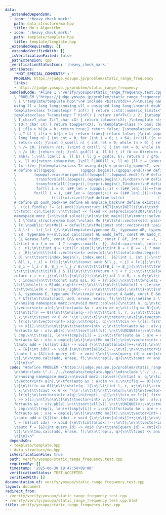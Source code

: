 ```yaml
---
data:
  _extendedDependsOn:
  - icon: ':heavy_check_mark:'
    path: data_structure/mo.hpp
    title: Mo's Algorithm
  - icon: ':heavy_check_mark:'
    path: template/template.hpp
    title: template/template.hpp
  _extendedRequiredBy: []
  _extendedVerifiedWith: []
  _isVerificationFailed: false
  _pathExtension: cpp
  _verificationStatusIcon: ':heavy_check_mark:'
  attributes:
    '*NOT_SPECIAL_COMMENTS*': ''
    PROBLEM: https://judge.yosupo.jp/problem/static_range_frequency
    links:
    - https://judge.yosupo.jp/problem/static_range_frequency
  bundledCode: "#line 1 \"verify/yosupo/static_range_frequency.test.cpp\"\n#define\
    \ PROBLEM \"https://judge.yosupo.jp/problem/static_range_frequency\"\n\n#line\
    \ 1 \"template/template.hpp\"\n# include <bits/stdc++.h>\nusing namespace std;\n\
    using ll = long long;\nusing ull = unsigned long long;\nconst double pi = acos(-1);\n\
    template<class T>constexpr T inf() { return ::std::numeric_limits<T>::max(); }\n\
    template<class T>constexpr T hinf() { return inf<T>() / 2; }\ntemplate <typename\
    \ T_char>T_char TL(T_char cX) { return tolower(cX); }\ntemplate <typename T_char>T_char\
    \ TU(T_char cX) { return toupper(cX); }\ntemplate<class T> bool chmin(T& a,T b)\
    \ { if(a > b){a = b; return true;} return false; }\ntemplate<class T> bool chmax(T&\
    \ a,T b) { if(a < b){a = b; return true;} return false; }\nint popcnt(unsigned\
    \ long long n) { int cnt = 0; for (int i = 0; i < 64; i++)if ((n >> i) & 1)cnt++;\
    \ return cnt; }\nint d_sum(ll n) { int ret = 0; while (n > 0) { ret += n % 10;\
    \ n /= 10; }return ret; }\nint d_cnt(ll n) { int ret = 0; while (n > 0) { ret++;\
    \ n /= 10; }return ret; }\nll gcd(ll a, ll b) { if (b == 0)return a; return gcd(b,\
    \ a%b); };\nll lcm(ll a, ll b) { ll g = gcd(a, b); return a / g*b; };\nll MOD(ll\
    \ x, ll m){return (x%m+m)%m; }\nll FLOOR(ll x, ll m) {ll r = (x%m+m)%m; return\
    \ (x-r)/m; }\ntemplate<class T> using dijk = priority_queue<T, vector<T>, greater<T>>;\n\
    # define all(qpqpq)           (qpqpq).begin(),(qpqpq).end()\n# define UNIQUE(wpwpw)\
    \        (wpwpw).erase(unique(all((wpwpw))),(wpwpw).end())\n# define LOWER(epepe)\
    \         transform(all((epepe)),(epepe).begin(),TL<char>)\n# define UPPER(rprpr)\
    \         transform(all((rprpr)),(rprpr).begin(),TU<char>)\n# define rep(i,upupu)\
    \         for(ll i = 0, i##_len = (upupu);(i) < (i##_len);(i)++)\n# define reps(i,opopo)\
    \        for(ll i = 1, i##_len = (opopo);(i) <= (i##_len);(i)++)\n# define len(x)\
    \                ((ll)(x).size())\n# define bit(n)               (1LL << (n))\n\
    # define pb push_back\n# define eb emplace_back\n# define exists(c, e)       \
    \  ((c).find(e) != (c).end())\n\nstruct INIT{\n\tINIT(){\n\t\tstd::ios::sync_with_stdio(false);\n\
    \t\tstd::cin.tie(0);\n\t\tcout << fixed << setprecision(20);\n\t}\n}INIT;\n\n\
    namespace mmrz {\n\tvoid solve();\n}\n\nint main(){\n\tmmrz::solve();\n}\n#line\
    \ 1 \"data_structure/mo.hpp\"\nclass Mo {\n\tstd::vector<std::pair<int, int>>\
    \ lr;\npublic:\n\tMo() = default;\n\tMo(const std::vector<std::pair<int, int>>\
    \ &_lr) : lr(_lr) {}\n\n\ttemplate<typename AL, typename AR, typename EL, typename\
    \ ER, typename F>\n\tvoid calc(const AL &add_left, const AR &add_right, const\
    \ EL &erase_left, const ER& erase_right, const F &f, int _n = -1, int _B = -1){\n\
    \t\tint n = (_n == -1 ? ranges::max(lr, {}, &std::pair<int, int>::second).second\
    \ : _n);\n\t\tint q = (int)lr.size();\n\t\tint B = (_B == -1 ? max(1, n/int(sqrt(q)))\
    \ : _B);\n\n\t\tstd::vector<int> index(q);\n\t\tiota(index.begin(), index.end(),\
    \ 0);\n\t\tsort(index.begin(), index.end(), [&](int i, int j){\n\t\t\tconst auto\
    \ &[l_i, r_i] = lr[i];\n\t\t\tconst auto &[l_j, r_j] = lr[j];\n\t\t\tconst int\
    \ B_i = l_i / B, B_j = l_j / B;\n\t\t\tif(B_i != B_j){\n\t\t\t\treturn B_i < B_j;\n\
    \t\t\t}\n\t\t\tif(B_i & 1){\n\t\t\t\treturn r_j < r_i;\n\t\t\t}else{\n\t\t\t\t\
    return r_i < r_j;\n\t\t\t}\n\t\t});\n\n\t\tint l = 0, r = 0;\n\t\tfor(int idx\
    \ : index){\n\t\t\tconst auto &[L, R] = lr[idx];\n\n\t\t\twhile(L < l)add_left(--l);\n\
    \t\t\twhile(r < R)add_right(r++);\n\t\t\t\n\t\t\twhile(l < L)erase_left(l++);\n\
    \t\t\twhile(R < r)erase_right(--r);\n\n\t\t\tf(idx);\n\t\t}\n\t}\n\n\ttemplate<typename\
    \ A, typename E, typename F>\n\tvoid calc(const A &add, const E &erase, const\
    \ F &f){\n\t\tcalc(add, add, erase, erase, f);\n\t}\n};\n#line 5 \"verify/yosupo/static_range_frequency.test.cpp\"\
    \n\nusing namespace mmrz;\n\nvoid mmrz::solve(){\n\tint n, q;\n\tcin >> n >> q;\n\
    \tvector<int> a(n);\n\tfor(auto &x : a)cin >> x;\n\tif(q == 0){\n\t\treturn;\n\
    \t}\n\tif(n == 0){\n\t\twhile(q--){\n\t\t\tint l, r, x;\n\t\t\tcin >> l >> r >>\
    \ x;\n\t\t\tcout << 0 << '\\n';\n\t\t}\n\t\treturn;\n\t}\n\tvector<pair<int, int>>\
    \ lr(q);\n\tvector<int> x(q);\n\trep(i, q){\n\t\tcin >> lr[i].first >> lr[i].second\
    \ >> x[i];\n\t}\n\n\t{\n\t\tvector<int> v;\n\t\tfor(auto &e : a)v.pb(e);\n\t\t\
    for(auto &e : x)v.pb(e);\n\t\tsort(all(v));\n\t\tUNIQUE(v);\n\t\tmap<int, int>\
    \ cmp;\n\t\trep(i, len(v))cmp[v[i]] = i;\n\t\tfor(auto &e : a)e = cmp[e];\n\t\t\
    for(auto &e : x)e = cmp[e];\n\t}\n\n\tMo mo(lr);\n\n\tvector<int> cnt(n+q);\n\n\
    \tauto add = [&](int idx) -> void {\n\t\tcnt[a[idx]]++;\n\t};\n\n\tauto erase\
    \ = [&](int idx) -> void {\n\t\tcnt[a[idx]]--;\n\t};\n\n\tvector<int> ans(q);\n\
    \tauto f = [&](int query_id) -> void {\n\t\tans[query_id] = cnt[x[query_id]];\n\
    \t};\n\n\tmo.calc(add, erase, f);\n\n\trep(i, q){\n\t\tcout << ans[i] << '\\n';\n\
    \t}\n}\n"
  code: "#define PROBLEM \"https://judge.yosupo.jp/problem/static_range_frequency\"\
    \n\n#include \"./../../template/template.hpp\"\n#include \"./../../data_structure/mo.hpp\"\
    \n\nusing namespace mmrz;\n\nvoid mmrz::solve(){\n\tint n, q;\n\tcin >> n >> q;\n\
    \tvector<int> a(n);\n\tfor(auto &x : a)cin >> x;\n\tif(q == 0){\n\t\treturn;\n\
    \t}\n\tif(n == 0){\n\t\twhile(q--){\n\t\t\tint l, r, x;\n\t\t\tcin >> l >> r >>\
    \ x;\n\t\t\tcout << 0 << '\\n';\n\t\t}\n\t\treturn;\n\t}\n\tvector<pair<int, int>>\
    \ lr(q);\n\tvector<int> x(q);\n\trep(i, q){\n\t\tcin >> lr[i].first >> lr[i].second\
    \ >> x[i];\n\t}\n\n\t{\n\t\tvector<int> v;\n\t\tfor(auto &e : a)v.pb(e);\n\t\t\
    for(auto &e : x)v.pb(e);\n\t\tsort(all(v));\n\t\tUNIQUE(v);\n\t\tmap<int, int>\
    \ cmp;\n\t\trep(i, len(v))cmp[v[i]] = i;\n\t\tfor(auto &e : a)e = cmp[e];\n\t\t\
    for(auto &e : x)e = cmp[e];\n\t}\n\n\tMo mo(lr);\n\n\tvector<int> cnt(n+q);\n\n\
    \tauto add = [&](int idx) -> void {\n\t\tcnt[a[idx]]++;\n\t};\n\n\tauto erase\
    \ = [&](int idx) -> void {\n\t\tcnt[a[idx]]--;\n\t};\n\n\tvector<int> ans(q);\n\
    \tauto f = [&](int query_id) -> void {\n\t\tans[query_id] = cnt[x[query_id]];\n\
    \t};\n\n\tmo.calc(add, erase, f);\n\n\trep(i, q){\n\t\tcout << ans[i] << '\\n';\n\
    \t}\n}\n"
  dependsOn:
  - template/template.hpp
  - data_structure/mo.hpp
  isVerificationFile: true
  path: verify/yosupo/static_range_frequency.test.cpp
  requiredBy: []
  timestamp: '2025-06-30 19:47:50+09:00'
  verificationStatus: TEST_ACCEPTED
  verifiedWith: []
documentation_of: verify/yosupo/static_range_frequency.test.cpp
layout: document
redirect_from:
- /verify/verify/yosupo/static_range_frequency.test.cpp
- /verify/verify/yosupo/static_range_frequency.test.cpp.html
title: verify/yosupo/static_range_frequency.test.cpp
---
```

